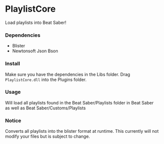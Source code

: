 # PlaylistCore
Load playlists into Beat Saber!

### Dependencies
* Blister
* Newtonsoft Json Bson

### Install
Make sure you have the dependencies in the Libs folder. Drag `PlaylistCore.dll` into the Plugins folder.

### Usage
Will load all playlists found in the Beat Saber/Playlists folder in Beat Saber as well as Beat Saber/Customs/Playlists

### Notice
Converts all playlists into the blister format at runtime. This currently will not modify your files but is subject to change. 
